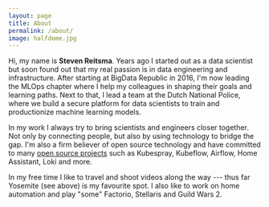 ```yaml
---
layout: page
title: About
permalink: /about/
image: halfdome.jpg
---
```


Hi, my name is **Steven Reitsma**.
Years ago I started out as a data scientist but soon found out that my real passion is in data engineering and infrastructure.
After starting at BigData Republic in 2016, I'm now leading the MLOps chapter where I help my colleagues in shaping their goals and learning paths.
Next to that, I lead a team at the Dutch National Police, where we build a secure platform for data scientists to train and productionize machine learning models.

In my work I always try to bring scientists and engineers closer together.
Not only by connecting people, but also by using technology to bridge the gap.
I'm also a firm believer of open source technology and have committed to many [open source projects](https://github.com/StevenReitsma) such as Kubespray, Kubeflow, Airflow, Home Assistant, Loki and more.

In my free time I like to travel and shoot videos along the way --- thus far Yosemite (see above) is my favourite spot.
I also like to work on home automation and play "some" Factorio, Stellaris and Guild Wars 2.
